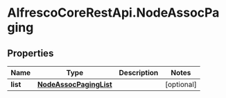 # AlfrescoCoreRestApi.NodeAssocPaging

## Properties
Name | Type | Description | Notes
------------ | ------------- | ------------- | -------------
**list** | [**NodeAssocPagingList**](NodeAssocPagingList.md) |  | [optional] 


